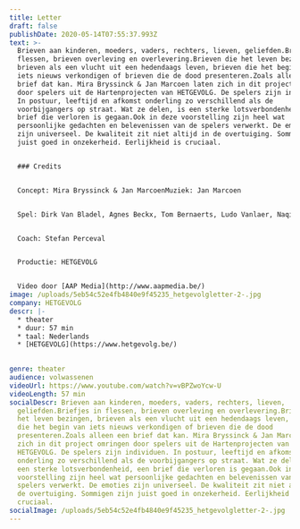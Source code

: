 ```yaml
---
title: Letter
draft: false
publishDate: 2020-05-14T07:55:37.993Z
text: >-
  Brieven aan kinderen, moeders, vaders, rechters, lieven, geliefden.Briefjes in
  flessen, brieven overleving en overlevering.Brieven die het leven bezingen,
  brieven als een vlucht uit een hedendaags leven, brieven die het begin van
  iets nieuws verkondigen of brieven die de dood presenteren.Zoals alleen een
  brief dat kan. Mira Bryssinck & Jan Marcoen laten zich in dit project omringen
  door spelers uit de Hartenprojecten van HETGEVOLG. De spelers zijn individuen.
  In postuur, leeftijd en afkomst onderling zo verschillend als de
  voorbijgangers op straat. Wat ze delen, is een sterke lotsverbondenheid, een
  brief die verloren is gegaan.Ook in deze voorstelling zijn heel wat
  persoonlijke gedachten en belevenissen van de spelers verwerkt. De emoties
  zijn universeel. De kwaliteit zit niet altijd in de overtuiging. Sommigen zijn
  juist goed in onzekerheid. Eerlijkheid is cruciaal.


  ### Credits


  Concept: Mira Bryssinck & Jan MarcoenMuziek: Jan Marcoen


  Spel: Dirk Van Bladel, Agnes Beckx, Tom Bernaerts, Ludo Vanlaer, Naqibullah Yacoobi, Rita Scheyltjens


  Coach: Stefan Perceval


  Productie: HETGEVOLG


  Video door [AAP Media](http://www.aapmedia.be/)
image: /uploads/5eb54c52e4fb4840e9f45235_hetgevolgletter-2-.jpg
company: HETGEVOLG
descr: |-
  * theater
  * duur: 57 min
  * taal: Nederlands
  * [HETGEVOLG](https://www.hetgevolg.be/)

  ‍
genre: theater
audience: volwassenen
videoUrl: https://www.youtube.com/watch?v=vBPZwoYcw-U
videoLength: 57 min
socialDescr: Brieven aan kinderen, moeders, vaders, rechters, lieven,
  geliefden.Briefjes in flessen, brieven overleving en overlevering.Brieven die
  het leven bezingen, brieven als een vlucht uit een hedendaags leven, brieven
  die het begin van iets nieuws verkondigen of brieven die de dood
  presenteren.Zoals alleen een brief dat kan. Mira Bryssinck & Jan Marcoen laten
  zich in dit project omringen door spelers uit de Hartenprojecten van
  HETGEVOLG. De spelers zijn individuen. In postuur, leeftijd en afkomst
  onderling zo verschillend als de voorbijgangers op straat. Wat ze delen, is
  een sterke lotsverbondenheid, een brief die verloren is gegaan.Ook in deze
  voorstelling zijn heel wat persoonlijke gedachten en belevenissen van de
  spelers verwerkt. De emoties zijn universeel. De kwaliteit zit niet altijd in
  de overtuiging. Sommigen zijn juist goed in onzekerheid. Eerlijkheid is
  cruciaal.
socialImage: /uploads/5eb54c52e4fb4840e9f45235_hetgevolgletter-2-.jpg
---
```

